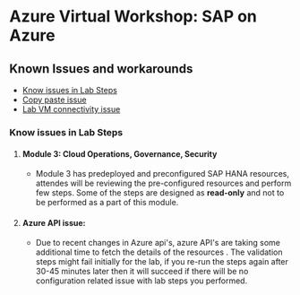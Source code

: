 # Azure Virtual Workshop: SAP on Azure

## Known Issues and workarounds
- [Know issues in Lab Steps](#know-issues-in-lab-steps)
- [Copy paste issue](https://docs.cloudlabs.ai/Learner/Troubleshooting/CopyPaste)
- [Lab VM connectivity issue](https://docs.cloudlabs.ai/Learner/Troubleshooting/RDP)

### Know issues in Lab Steps 

1. #### Module 3: Cloud Operations, Governance, Security

     - Module 3 has predeployed and preconfigured SAP HANA resources, attendes will be reviewing the pre-configured resources and perform few steps. Some of the steps are designed as **read-only** and not to be performed as a part of this module.

1. #### Azure API issue: 

   - Due to recent changes in Azure api's, azure API's are taking some additional time to fetch the details of the resources . The validation steps might fail initially for the lab, if you re-run the steps again after 30-45 minutes later then it will succeed if there will be no configuration related issue with lab steps you performed.
